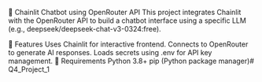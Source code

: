 🤖 Chainlit Chatbot using OpenRouter API
This project integrates Chainlit with the OpenRouter API to build a chatbot interface using a specific LLM (e.g., deepseek/deepseek-chat-v3-0324:free).

🚀 Features
Uses Chainlit for interactive frontend.
Connects to OpenRouter to generate AI responses.
Loads secrets using .env for API key management.
🔧 Requirements
Python 3.8+
pip (Python package manager)# Q4_Project_1
